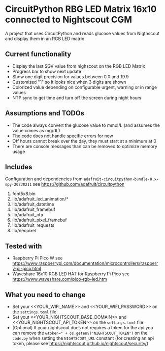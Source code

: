 # CircuitPython RBG LED Matrix 16x10 connected to Nightscout CGM

A project that uses CircuitPython and reads glucose values from Nigthscout and display them in an RGB LED matrix

## Current functionality

- Display the last SGV value from nighscout on the RGB LED Matrix
- Progress bar to show next update
- Show one digit precision for values between 0.0 and 19.9
- Customized "1" so it looks nice when 3 digits are shown
- Colorized value depending on configurable urgent, warning or in range values
- NTP sync to get time and turn off the screen during night hours

## Assumptions and TODOs

- The code always convert the glucose value to mmol/L (and assumes the value comes as mg/dL)
- The code does not handle specific errors for now
- Off hours cannot break over the day, they must start at a minimum at 0
- There are console messages than can be removed to optimize memory usage

## Includes

Configuration and dependencies from `adafruit-circuitpython-bundle-8.x-mpy-20230211` see https://github.com/adafruit/circuitpython

1. font5x8.bin
2. lib/adafruit_led_animation/*
3. lib/adafruit_datetime
4. lib/adafruit_framebuf
5. lib/adafruit_ntp
6. lib/adafruit_pixel_framebuf
7. lib/adafruit_requests
8. lib/neopixel

## Tested with

- Raspberry Pi Pico W see https://www.raspberrypi.com/documentation/microcontrollers/raspberry-pi-pico.html 
- Waveshare 16x10 RGB LED HAT for Raspberry Pi Pico see https://www.waveshare.com/pico-rgb-led.htm

## What you need to change

- Set your <<YOUR_WIFI_NAME>> and <<YOUR_WIFI_PASSWORD>> on the `settings.toml` file
- Set yout <<YOUR_NIGHTSCOUT_BASE_DOMAIN>> and <<YOUR_NIGHTSCOUT_API_TOKEN>> on the `settings.toml` file
- (Optional) If your nightscout does not requires a token for the api you can remove the `&token=" + os.getenv("NIGHTSCOUT_TOKEN")` on the `code.py` when setting the `NIGHTSCOUT_URL` constant (for creating an api token, please see https://nightscout.github.io/nightscout/security/)
